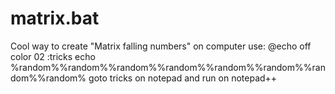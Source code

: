 # matrix.bat
Cool way to create "Matrix falling numbers" on computer
use:
@echo off
color 02
:tricks
echo %random%%random%%random%%random%%random%%random%%random%%random%
goto tricks
on notepad and run on notepad++
